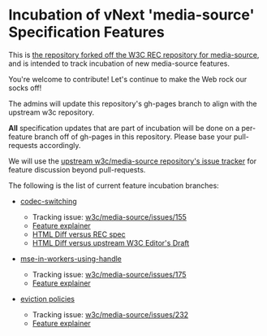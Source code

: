# Incubation of vNext 'media-source' Specification Features

This is [the repository forked off the W3C REC repository for
media-source](https://github.com/w3c/media-source), and is intended to track
incubation of new media-source features.

You're welcome to contribute! Let's continue to make the Web rock our socks off!

The admins will update this repository's gh-pages branch to align with
the upstream w3c repository.

**All** specification updates that are part of incubation will be done on a
per-feature branch off of gh-pages in this repository. Please base your
pull-requests accordingly.

We will use the [upstream w3c/media-source repository's issue tracker](https://github.com/w3c/media-source/issues)
for feature discussion beyond pull-requests.

The following is the list of current feature incubation branches:

* [codec-switching](https://github.com/WICG/media-source/tree/codec-switching)
  * Tracking issue:
    [w3c/media-source/issues/155](https://github.com/w3c/media-source/issues/155)
  * [Feature
    explainer](https://github.com/wicg/media-source/blob/codec-switching/codec-switching-explainer.md)
  * [HTML Diff versus REC
    spec](https://services.w3.org/htmldiff?doc1=https%3A%2F%2Fwww.w3.org%2FTR%2Fmedia-source%2F&doc2=https%3A%2F%2Frawgit.com%2FWICG%2Fmedia-source%2Fcodec-switching%2Findex.html)
  * [HTML Diff versus upstream W3C Editor's
    Draft](https://services.w3.org/htmldiff?doc1=https%3A%2F%2Frawgit.com%2FW3C%2Fmedia-source%2Fgh-pages%2Findex.html&doc2=https%3A%2F%2Frawgit.com%2FWICG%2Fmedia-source%2Fcodec-switching%2Findex.html)

* [mse-in-workers-using-handle](https://github.com/WICG/media-source/tree/mse-in-workers-using-handle)
  * Tracking issue:
    [w3c/media-source/issues/175](https://github.com/w3c/media-source/issues/175)
  * [Feature
    explainer](https://github.com/wicg/media-source/blob/mse-in-workers-using-handle/mse-in-workers-using-handle-explainer.md)

* [eviction
  policies](https://github.com/WICG/media-source/tree/mse-eviction-policies)
  * Tracking issue:
    [w3c/media-source/issues/232](https://github.com/w3c/media-source/issues/232)
  * [Feature
    explainer](https://github.com/wicg/media-source/blob/mse-eviction-policies/mse-eviction-policies-explainer.md)

